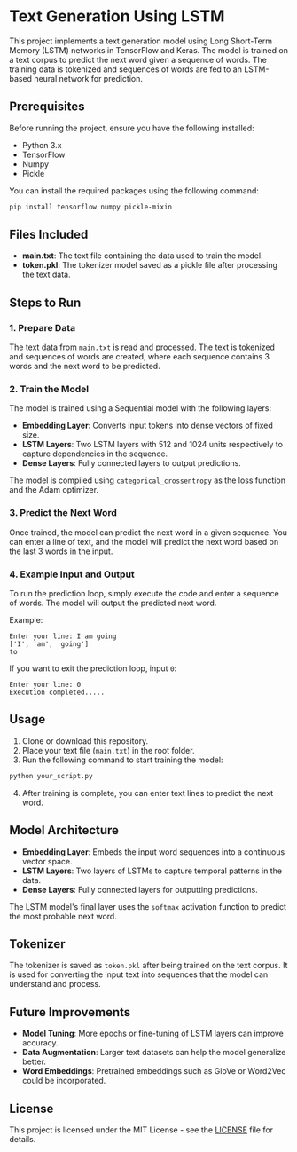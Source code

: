 
# Text Generation Using LSTM

This project implements a text generation model using Long Short-Term Memory (LSTM) networks in TensorFlow and Keras. The model is trained on a text corpus to predict the next word given a sequence of words. The training data is tokenized and sequences of words are fed to an LSTM-based neural network for prediction.

## Prerequisites

Before running the project, ensure you have the following installed:

- Python 3.x
- TensorFlow
- Numpy
- Pickle

You can install the required packages using the following command:

```bash
pip install tensorflow numpy pickle-mixin
```

## Files Included

- **main.txt**: The text file containing the data used to train the model.
- **token.pkl**: The tokenizer model saved as a pickle file after processing the text data.

## Steps to Run

### 1. Prepare Data

The text data from `main.txt` is read and processed. The text is tokenized and sequences of words are created, where each sequence contains 3 words and the next word to be predicted.

### 2. Train the Model

The model is trained using a Sequential model with the following layers:

- **Embedding Layer**: Converts input tokens into dense vectors of fixed size.
- **LSTM Layers**: Two LSTM layers with 512 and 1024 units respectively to capture dependencies in the sequence.
- **Dense Layers**: Fully connected layers to output predictions.

The model is compiled using `categorical_crossentropy` as the loss function and the Adam optimizer.

### 3. Predict the Next Word

Once trained, the model can predict the next word in a given sequence. You can enter a line of text, and the model will predict the next word based on the last 3 words in the input.

### 4. Example Input and Output

To run the prediction loop, simply execute the code and enter a sequence of words. The model will output the predicted next word.

Example:

```
Enter your line: I am going
['I', 'am', 'going']
to
```

If you want to exit the prediction loop, input `0`:

```
Enter your line: 0
Execution completed.....
```

## Usage

1. Clone or download this repository.
2. Place your text file (`main.txt`) in the root folder.
3. Run the following command to start training the model:

```bash
python your_script.py
```

4. After training is complete, you can enter text lines to predict the next word.

## Model Architecture

- **Embedding Layer**: Embeds the input word sequences into a continuous vector space.
- **LSTM Layers**: Two layers of LSTMs to capture temporal patterns in the data.
- **Dense Layers**: Fully connected layers for outputting predictions.

The LSTM model's final layer uses the `softmax` activation function to predict the most probable next word.

## Tokenizer

The tokenizer is saved as `token.pkl` after being trained on the text corpus. It is used for converting the input text into sequences that the model can understand and process.

## Future Improvements

- **Model Tuning**: More epochs or fine-tuning of LSTM layers can improve accuracy.
- **Data Augmentation**: Larger text datasets can help the model generalize better.
- **Word Embeddings**: Pretrained embeddings such as GloVe or Word2Vec could be incorporated.

## License

This project is licensed under the MIT License - see the [LICENSE](LICENSE) file for details.
